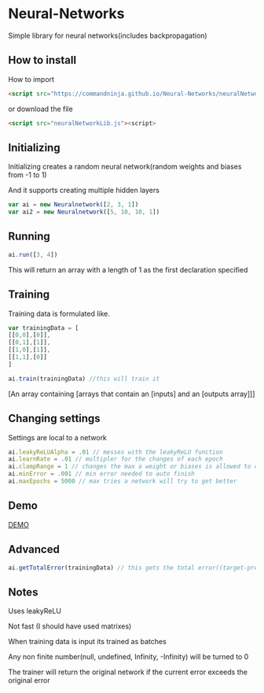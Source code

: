 # Neural-Networks

Simple library for neural networks(includes backpropagation)

## How to install

How to import

```html
<script src="https://commandninja.github.io/Neural-Networks/neuralNetworkLib.js"><script>
```

or download the file

```html
<script src="neuralNetworkLib.js"><script>
```

## Initializing

Initializing creates a random neural network(random weights and biases from -1 to 1)

And it supports creating multiple hidden layers

```js
var ai = new Neuralnetwork([2, 3, 1])
var ai2 = new Neuralnetwork([5, 10, 10, 1])
```

## Running

```js
ai.run([3, 4])
```

This will return an array with a length of 1 as the first declaration specified

## Training

Training data is formulated like.

```js
var trainingData = [
[[0,0],[0]],
[[0,1],[1]],
[[1,0],[1]],
[[1,1],[0]]
]

ai.train(trainingData) //this will train it
```


[An array containing [arrays that contain an [inputs] and an [outputs array]]]

## Changing settings

Settings are local to a network

```js
ai.leakyReLUAlpha = .01 // messes with the leakyReLU function
ai.learnRate = .01 // multipler for the changes of each epoch
ai.clampRange = 1 // changes the max a weight or biases is allowed to change each epoch
ai.minError = .001 // min error needed to auto finish
ai.maxEpochs = 5000 // max tries a network will try to get better
```

## Demo

[DEMO](https://commandninja.github.io/Neural-Networks)

## Advanced

```js
ai.getTotalError(trainingData) // this gets the total error((target-pred)**2)
```

## Notes

Uses leakyReLU

Not fast (I should have used matrixes)

When training data is input its trained as batches

Any non finite number(null, undefined, Infinity, -Infinity) will be turned to 0

The trainer will return the original network if the current error exceeds the original error
